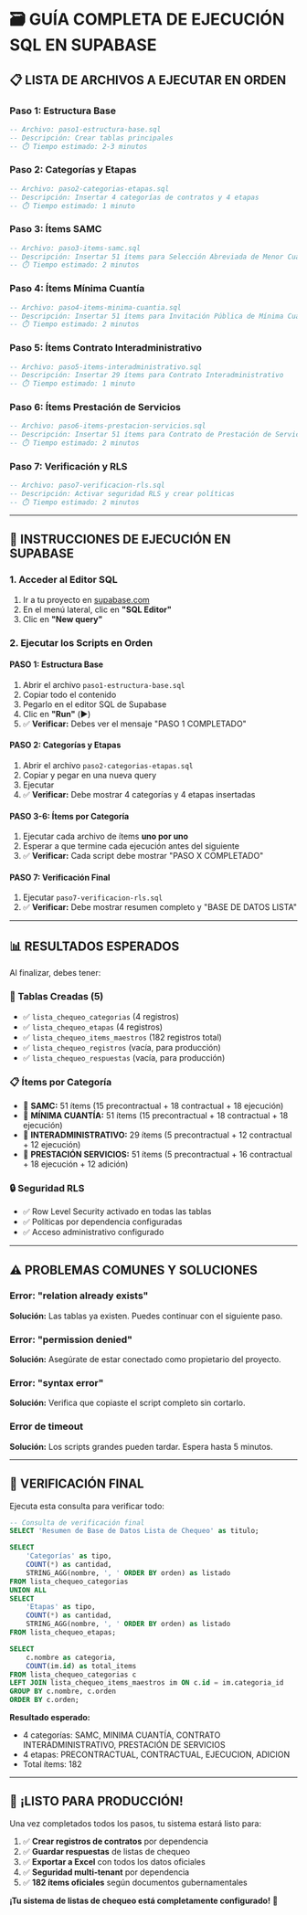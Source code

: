 # 🗃️ GUÍA COMPLETA DE EJECUCIÓN SQL EN SUPABASE

## 📋 **LISTA DE ARCHIVOS A EJECUTAR EN ORDEN**

### **Paso 1: Estructura Base**
```sql
-- Archivo: paso1-estructura-base.sql
-- Descripción: Crear tablas principales
-- ⏱️ Tiempo estimado: 2-3 minutos
```

### **Paso 2: Categorías y Etapas**
```sql
-- Archivo: paso2-categorias-etapas.sql
-- Descripción: Insertar 4 categorías de contratos y 4 etapas
-- ⏱️ Tiempo estimado: 1 minuto
```

### **Paso 3: Ítems SAMC**
```sql
-- Archivo: paso3-items-samc.sql
-- Descripción: Insertar 51 ítems para Selección Abreviada de Menor Cuantía
-- ⏱️ Tiempo estimado: 2 minutos
```

### **Paso 4: Ítems Mínima Cuantía**
```sql
-- Archivo: paso4-items-minima-cuantia.sql
-- Descripción: Insertar 51 ítems para Invitación Pública de Mínima Cuantía
-- ⏱️ Tiempo estimado: 2 minutos
```

### **Paso 5: Ítems Contrato Interadministrativo**
```sql
-- Archivo: paso5-items-interadministrativo.sql
-- Descripción: Insertar 29 ítems para Contrato Interadministrativo
-- ⏱️ Tiempo estimado: 1 minuto
```

### **Paso 6: Ítems Prestación de Servicios**
```sql
-- Archivo: paso6-items-prestacion-servicios.sql
-- Descripción: Insertar 51 ítems para Contrato de Prestación de Servicios
-- ⏱️ Tiempo estimado: 2 minutos
```

### **Paso 7: Verificación y RLS**
```sql
-- Archivo: paso7-verificacion-rls.sql
-- Descripción: Activar seguridad RLS y crear políticas
-- ⏱️ Tiempo estimado: 2 minutos
```

---

## 🚀 **INSTRUCCIONES DE EJECUCIÓN EN SUPABASE**

### **1. Acceder al Editor SQL**
1. Ir a tu proyecto en [supabase.com](https://supabase.com)
2. En el menú lateral, clic en **"SQL Editor"**
3. Clic en **"New query"**

### **2. Ejecutar los Scripts en Orden**

#### **PASO 1: Estructura Base**
1. Abrir el archivo `paso1-estructura-base.sql`
2. Copiar todo el contenido
3. Pegarlo en el editor SQL de Supabase
4. Clic en **"Run"** (▶️)
5. ✅ **Verificar:** Debes ver el mensaje "PASO 1 COMPLETADO"

#### **PASO 2: Categorías y Etapas**
1. Abrir el archivo `paso2-categorias-etapas.sql`
2. Copiar y pegar en una nueva query
3. Ejecutar
4. ✅ **Verificar:** Debe mostrar 4 categorías y 4 etapas insertadas

#### **PASO 3-6: Ítems por Categoría**
1. Ejecutar cada archivo de ítems **uno por uno**
2. Esperar a que termine cada ejecución antes del siguiente
3. ✅ **Verificar:** Cada script debe mostrar "PASO X COMPLETADO"

#### **PASO 7: Verificación Final**
1. Ejecutar `paso7-verificacion-rls.sql`
2. ✅ **Verificar:** Debe mostrar resumen completo y "BASE DE DATOS LISTA"

---

## 📊 **RESULTADOS ESPERADOS**

Al finalizar, debes tener:

### **📁 Tablas Creadas (5)**
- ✅ `lista_chequeo_categorias` (4 registros)
- ✅ `lista_chequeo_etapas` (4 registros)  
- ✅ `lista_chequeo_items_maestros` (182 registros total)
- ✅ `lista_chequeo_registros` (vacía, para producción)
- ✅ `lista_chequeo_respuestas` (vacía, para producción)

### **📋 Ítems por Categoría**
- 🔸 **SAMC:** 51 ítems (15 precontractual + 18 contractual + 18 ejecución)
- 🔸 **MÍNIMA CUANTÍA:** 51 ítems (15 precontractual + 18 contractual + 18 ejecución)  
- 🔸 **INTERADMINISTRATIVO:** 29 ítems (5 precontractual + 12 contractual + 12 ejecución)
- 🔸 **PRESTACIÓN SERVICIOS:** 51 ítems (5 precontractual + 16 contractual + 18 ejecución + 12 adición)

### **🔒 Seguridad RLS**
- ✅ Row Level Security activado en todas las tablas
- ✅ Políticas por dependencia configuradas
- ✅ Acceso administrativo configurado

---

## ⚠️ **PROBLEMAS COMUNES Y SOLUCIONES**

### **Error: "relation already exists"**
**Solución:** Las tablas ya existen. Puedes continuar con el siguiente paso.

### **Error: "permission denied"**
**Solución:** Asegúrate de estar conectado como propietario del proyecto.

### **Error: "syntax error"**
**Solución:** Verifica que copiaste el script completo sin cortarlo.

### **Error de timeout**
**Solución:** Los scripts grandes pueden tardar. Espera hasta 5 minutos.

---

## 🎯 **VERIFICACIÓN FINAL**

Ejecuta esta consulta para verificar todo:

```sql
-- Consulta de verificación final
SELECT 'Resumen de Base de Datos Lista de Chequeo' as titulo;

SELECT 
    'Categorías' as tipo,
    COUNT(*) as cantidad,
    STRING_AGG(nombre, ', ' ORDER BY orden) as listado
FROM lista_chequeo_categorias
UNION ALL
SELECT 
    'Etapas' as tipo,
    COUNT(*) as cantidad,
    STRING_AGG(nombre, ', ' ORDER BY orden) as listado
FROM lista_chequeo_etapas;

SELECT 
    c.nombre as categoria,
    COUNT(im.id) as total_items
FROM lista_chequeo_categorias c
LEFT JOIN lista_chequeo_items_maestros im ON c.id = im.categoria_id
GROUP BY c.nombre, c.orden
ORDER BY c.orden;
```

**Resultado esperado:**
- 4 categorías: SAMC, MINIMA CUANTÍA, CONTRATO INTERADMINISTRATIVO, PRESTACIÓN DE SERVICIOS
- 4 etapas: PRECONTRACTUAL, CONTRACTUAL, EJECUCION, ADICION
- Total ítems: 182

---

## 🎉 **¡LISTO PARA PRODUCCIÓN!**

Una vez completados todos los pasos, tu sistema estará listo para:

1. ✅ **Crear registros de contratos** por dependencia
2. ✅ **Guardar respuestas** de listas de chequeo
3. ✅ **Exportar a Excel** con todos los datos oficiales
4. ✅ **Seguridad multi-tenant** por dependencia
5. ✅ **182 ítems oficiales** según documentos gubernamentales

**¡Tu sistema de listas de chequeo está completamente configurado!** 🚀
